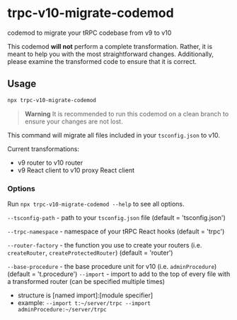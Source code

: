 # trpc-v10-migrate-codemod

codemod to migrate your tRPC codebase from v9 to v10

This codemod **will not** perform a complete transformation. Rather, it is meant to help you with the most straightforward changes. Additionally, please examine the transformed code to ensure that it is correct.

## Usage

```sh
npx trpc-v10-migrate-codemod
```

> **Warning**
> It is recommended to run this codemod on a clean branch to ensure your changes are not lost.

This command will migrate all files included in your `tsconfig.json` to v10.

Current transformations:

- v9 router to v10 router
- v9 React client to v10 proxy React client

### Options

Run `npx trpc-v10-migrate-codemod --help` to see all options.

`--tsconfig-path` - path to your `tsconfig.json` file (default = 'tsconfig.json')

`--trpc-namespace` - namespace of your tRPC React hooks (default = 'trpc')

`--router-factory` - the function you use to create your routers (i.e. `createRouter`, `createProtectedRouter`) (default = 'router')

`--base-procedure` - the base procedure unit for v10 (i.e. `adminProcedure`) (default = 't.procedure')
`--import` - import to add to the top of every file with a transformed router (can be specified multiple times)

- structure is [named import]:[module specifier]
- example: `--import t:~/server/trpc --import adminProcedure:~/server/trpc`
